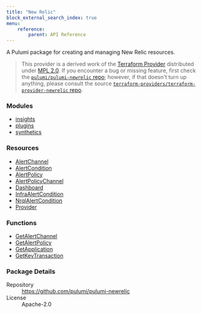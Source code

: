 ```yaml
---
title: "New Relic"
block_external_search_index: true
menu:
    reference:
        parent: API Reference
---
```


<!-- WARNING: this file was generated by Pulumi Docs Generator. -->
<!-- Do not edit by hand unless you're certain you know what you are doing! -->

A Pulumi package for creating and managing New Relic resources.

> This provider is a derived work of the [Terraform Provider](https://github.com/terraform-providers/terraform-provider-newrelic)
> distributed under [MPL 2.0](https://www.mozilla.org/en-US/MPL/2.0/). If you encounter a bug or missing feature,
> first check the [`pulumi/pulumi-newrelic` repo](https://github.com/pulumi/pulumi-newrelic/issues); however, if that doesn't turn up anything,
> please consult the source [`terraform-providers/terraform-provider-newrelic` repo](https://github.com/terraform-providers/terraform-provider-newrelic/issues).

<h3>Modules</h3>
<ul class="api">
    <li><a href="insights/" title="insights"><span class="symbol module"></span>insights</a></li>
    <li><a href="plugins/" title="plugins"><span class="symbol module"></span>plugins</a></li>
    <li><a href="synthetics/" title="synthetics"><span class="symbol module"></span>synthetics</a></li>
</ul>

<h3>Resources</h3>
<ul class="api">
    <li><a href="alertchannel" title="AlertChannel"><span class="symbol resource"></span>AlertChannel</a></li>
    <li><a href="alertcondition" title="AlertCondition"><span class="symbol resource"></span>AlertCondition</a></li>
    <li><a href="alertpolicy" title="AlertPolicy"><span class="symbol resource"></span>AlertPolicy</a></li>
    <li><a href="alertpolicychannel" title="AlertPolicyChannel"><span class="symbol resource"></span>AlertPolicyChannel</a></li>
    <li><a href="dashboard" title="Dashboard"><span class="symbol resource"></span>Dashboard</a></li>
    <li><a href="infraalertcondition" title="InfraAlertCondition"><span class="symbol resource"></span>InfraAlertCondition</a></li>
    <li><a href="nrqlalertcondition" title="NrqlAlertCondition"><span class="symbol resource"></span>NrqlAlertCondition</a></li>
    <li><a href="provider" title="Provider"><span class="symbol resource"></span>Provider</a></li>
</ul>

<h3>Functions</h3>
<ul class="api">
    <li><a href="getalertchannel" title="GetAlertChannel"><span class="symbol function"></span>GetAlertChannel</a></li>
    <li><a href="getalertpolicy" title="GetAlertPolicy"><span class="symbol function"></span>GetAlertPolicy</a></li>
    <li><a href="getapplication" title="GetApplication"><span class="symbol function"></span>GetApplication</a></li>
    <li><a href="getkeytransaction" title="GetKeyTransaction"><span class="symbol function"></span>GetKeyTransaction</a></li>
</ul>

<h3>Package Details</h3>
<dl class="package-details">
	<dt>Repository</dt>
	<dd><a href="https://github.com/pulumi/pulumi-newrelic">https://github.com/pulumi/pulumi-newrelic</a></dd>
	<dt>License</dt>
	<dd>Apache-2.0</dd>
    
</dl>

